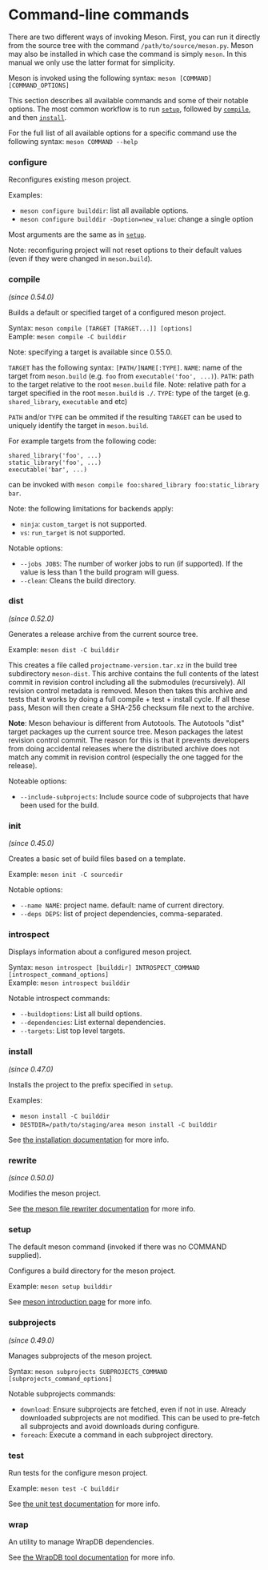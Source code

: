 # Command-line commands

There are two different ways of invoking Meson. First, you can run it directly
from the source tree with the command `/path/to/source/meson.py`. Meson may
also be installed in which case the command is simply `meson`. In this manual
we only use the latter format for simplicity.

Meson is invoked using the following syntax:
`meson [COMMAND] [COMMAND_OPTIONS]`

This section describes all available commands and some of their notable options.
The most common workflow is to run [`setup`](#setup), followed by [`compile`](#compile), and then [`install`](#install).

For the full list of all available options for a specific command use the following syntax:
`meson COMMAND --help`

### configure

Reconfigures existing meson project.

Examples:
- `meson configure builddir`: list all available options.
- `meson configure builddir -Doption=new_value`: change a single option

Most arguments are the same as in [`setup`](#setup).

Note: reconfiguring project will not reset options to their default values (even if they were changed in `meson.build`).

### compile

*(since 0.54.0)*

Builds a default or specified target of a configured meson project.

Syntax: `meson compile [TARGET [TARGET...]] [options]`  
Eample: `meson compile -C builddir`

Note: specifying a target is available since 0.55.0.

`TARGET` has the following syntax: `[PATH/]NAME[:TYPE]`.
`NAME`: name of the target from `meson.build` (e.g. `foo` from `executable('foo', ...)`).
`PATH`: path to the target relative to the root `meson.build` file. Note: relative path for a target specified in the root `meson.build` is `./`.
`TYPE`: type of the target (e.g. `shared_library`, `executable` and etc)

`PATH` and/or `TYPE` can be ommited if the resulting `TARGET` can be used to uniquely identify the target in `meson.build`.

For example targets from the following code:
```meson
shared_library('foo', ...)
static_library('foo', ...)
executable('bar', ...)
```
can be invoked with `meson compile foo:shared_library foo:static_library bar`.

Note: the following limitations for backends apply:
- `ninja`: `custom_target` is not supported.
- `vs`: `run_target` is not supported.

Notable options:
- `--jobs JOBS`: The number of worker jobs to run (if supported). If the value is less
                 than 1 the build program will guess.
- `--clean`: Cleans the build directory.

### dist

*(since 0.52.0)*

Generates a release archive from the current source tree.

Example: `meson dist -C builddir`

This creates a file called `projectname-version.tar.xz` in the build
tree subdirectory `meson-dist`. This archive contains the full
contents of the latest commit in revision control including all the
submodules (recursively). All revision control metadata is removed.
Meson then takes
this archive and tests that it works by doing a full compile + test +
install cycle. If all these pass, Meson will then create a SHA-256
checksum file next to the archive.

**Note**: Meson behaviour is different from Autotools. The Autotools
"dist" target packages up the current source tree. Meson packages
the latest revision control commit. The reason for this is that it
prevents developers from doing accidental releases where the
distributed archive does not match any commit in revision control
(especially the one tagged for the release).

Noteable options:
- `--include-subprojects`: Include source code of subprojects that have been used for the build.

### init

*(since 0.45.0)*

Creates a basic set of build files based on a template.

Example: `meson init -C sourcedir`

Notable options:
- `--name NAME`: project name. default: name of current directory.
- `--deps DEPS`: list of project dependencies, comma-separated.

### introspect

Displays information about a configured meson project.

Syntax: `meson introspect [builddir] INTROSPECT_COMMAND [introspect_command_options]`  
Example: `meson introspect builddir`

Notable introspect commands:
- `--buildoptions`: List all build options.
- `--dependencies`: List external dependencies.
- `--targets`: List top level targets.

### install

*(since 0.47.0)*

Installs the project to the prefix specified in `setup`.

Examples: 
- `meson install -C builddir`
- `DESTDIR=/path/to/staging/area meson install -C builddir`

See [the installation documentation](Installing.md) for more info.

### rewrite

*(since 0.50.0)*

Modifies the meson project.

See [the meson file rewriter documentation](Rewriter.md) for more info.

### setup

The default meson command (invoked if there was no COMMAND supplied).

Configures a build directory for the meson project.

Example: `meson setup builddir`

See [meson introduction page](Running-Meson.md#configuring-the-build-directory) for more info.

### subprojects

*(since 0.49.0)*

Manages subprojects of the meson project.

Syntax: `meson subprojects SUBPROJECTS_COMMAND [subprojects_command_options]`

Notable subprojects commands:
- `download`: Ensure subprojects are fetched, even if not in use. Already downloaded subprojects
              are not modified. This can be used to pre-fetch all subprojects and avoid
              downloads during configure.
- `foreach`: Execute a command in each subproject directory.

### test

Run tests for the configure meson project.

Example: `meson test -C builddir`

See [the unit test documentation](Unit-tests.md) for more info.

### wrap

An utility to manage WrapDB dependencies.

See [the WrapDB tool documentation](Using-wraptool.md) for more info.

